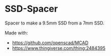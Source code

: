 # SSD-Spacer

Spacer to make a 9.5mm SSD from a 7mm SSD.

Made with:

- https://github.com/openscad/MCAD
- https://www.thingiverse.com/thing:2484395
